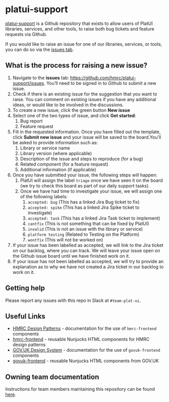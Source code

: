 
# platui-support
[platui-support](https://github.com/hmrc/platui-support) is a Github repository that exists to allow users of PlatUI 
libraries, services, and other tools, to raise both bug tickets and feature requests via Github.

If you would like to raise an issue for one of our libraries, services, or tools, you can do so via the [issues tab](https://github.com/hmrc/platui-support/issues).

## What is the process for raising a new issue?
1. Navigate to the **issues** tab: https://github.com/hmrc/platui-support/issues. You’ll need to be signed in to Github to 
   submit a new issue.
2. Check if there is an existing issue for the suggestion that you want to raise. You can comment on existing issues if 
   you have any additional ideas, or would like to be involved in the discussions. 
3. To create a new issue, click the green button **New issue**
4. Select one of the two types of issue, and click **Get started**:
   1. Bug report 
   2. Feature request
5. Fill in the requested information. Once you have filled out the template, click **Submit new issue** and your issue 
   will be saved to the board.You’ll be asked to provide information such as:
   1. Library or service name 
   2. Library version (where applicable)
   3. Description of the issue and steps to reproduce (for a bug)
   4. Related component (for a feature request)
   5. Additional information (if applicable)
6. Once you have submitted your issue, the following steps will happen:
   1. PlatUI will assign the label `triage` once we have seen it on the board (we try to check this board as part of our
      daily support tasks). 
   2. Once we have had time to investigate your issue, we will assign one of the following labels:
      1. `accepted: bug` (This has a linked Jira Bug ticket to fix)
      2. `accepted: spike` (This has a linked Jira Spike ticket to investigate)
      3. `accepted: task` (This has a linked Jira Task ticket to implement)
      4. `cantfix` (This is not something that can be fixed by PlatUI)
      5. `invalid` (This is not an issue with the library or service)
      6. `platform testing` (Related to Testing on the Platform)
      7. `wontfix` (This will not be worked on)
7. If your issue has been labelled as accepted, we will link to the Jira ticket on our backlog, where you can track. We 
   will leave your issue open on the Github issue board until we have finished work on it. 
8. If your issue has not been labelled as accepted, we will try to provide an explanation as to why we have not created 
   a Jira ticket in our backlog to work on it.

## Getting help
Please report any issues with this repo in Slack at `#team-plat-ui`.

## Useful Links
- [HMRC Design Patterns](https://design.tax.service.gov.uk/hmrc-design-patterns/) - documentation for the use of `hmrc-frontend` components
- [hmrc-frontend](https://github.com/hmrc/hmrc-frontend/) - reusable Nunjucks HTML components for HMRC design patterns
- [GOV.UK Design System](https://design-system.service.gov.uk/components/) - documentation for the use of `govuk-frontend` components
- [govuk-frontend](https://github.com/alphagov/govuk-frontend/) - reusable Nunjucks HTML components from GOV.UK

## Owning team documentation
Instructions for team members maintaining this repository can be found [here](docs/maintainers.md).

